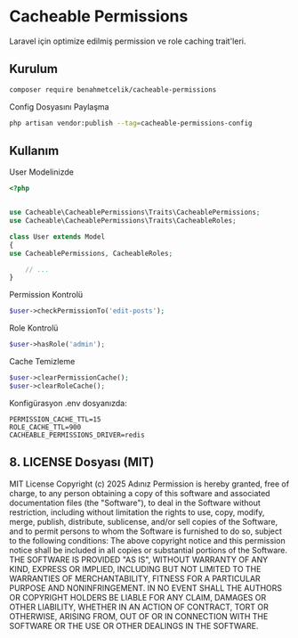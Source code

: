 # Cacheable Permissions

Laravel için optimize edilmiş permission ve role caching trait'leri.

## Kurulum

```bash
composer require benahmetcelik/cacheable-permissions
```

Config Dosyasını Paylaşma

```bash
php artisan vendor:publish --tag=cacheable-permissions-config
```

## Kullanım
User Modelinizde
```php
<?php


use Cacheable\CacheablePermissions\Traits\CacheablePermissions;
use Cacheable\CacheablePermissions\Traits\CacheableRoles;

class User extends Model
{
use CacheablePermissions, CacheableRoles;

    // ...
}
```

Permission Kontrolü
```php
$user->checkPermissionTo('edit-posts');
```
Role Kontrolü
```php
$user->hasRole('admin');
```
Cache Temizleme
```php
$user->clearPermissionCache();
$user->clearRoleCache();
```
Konfigürasyon
.env dosyanızda:
```dotenv
PERMISSION_CACHE_TTL=15
ROLE_CACHE_TTL=900
CACHEABLE_PERMISSIONS_DRIVER=redis
```


## 8. LICENSE Dosyası (MIT)
MIT License
Copyright (c) 2025 Adınız
Permission is hereby granted, free of charge, to any person obtaining a copy
of this software and associated documentation files (the "Software"), to deal
in the Software without restriction, including without limitation the rights
to use, copy, modify, merge, publish, distribute, sublicense, and/or sell
copies of the Software, and to permit persons to whom the Software is
furnished to do so, subject to the following conditions:
The above copyright notice and this permission notice shall be included in all
copies or substantial portions of the Software.
THE SOFTWARE IS PROVIDED "AS IS", WITHOUT WARRANTY OF ANY KIND, EXPRESS OR
IMPLIED, INCLUDING BUT NOT LIMITED TO THE WARRANTIES OF MERCHANTABILITY,
FITNESS FOR A PARTICULAR PURPOSE AND NONINFRINGEMENT. IN NO EVENT SHALL THE
AUTHORS OR COPYRIGHT HOLDERS BE LIABLE FOR ANY CLAIM, DAMAGES OR OTHER
LIABILITY, WHETHER IN AN ACTION OF CONTRACT, TORT OR OTHERWISE, ARISING FROM,
OUT OF OR IN CONNECTION WITH THE SOFTWARE OR THE USE OR OTHER DEALINGS IN THE
SOFTWARE.